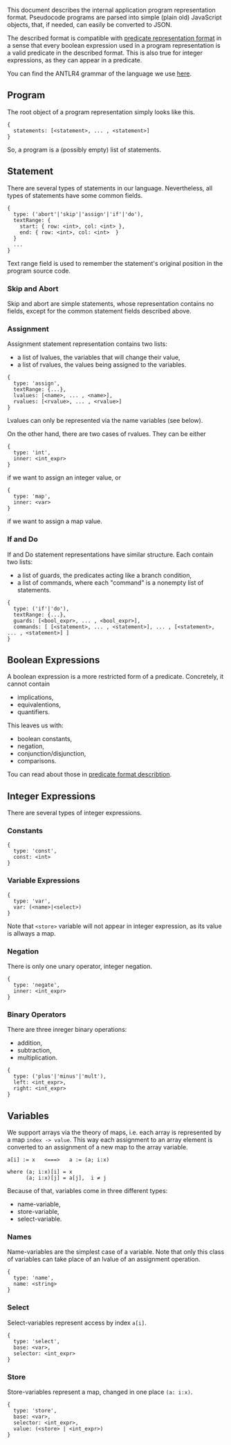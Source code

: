 This document describes the internal application program representation
format. Pseudocode programs are parsed into simple (plain old) JavaScript
objects, that, if needed, can easily be converted to JSON.

The described format is compatible with
[predicate representation format](./predicate-representation.md) in a sense
that every boolean expression used in a program representation is a valid
predicate in the described format. This is also true for integer expressions,
as they can appear in a predicate.

You can find the ANTLR4 grammar of the language we use [here](./Pseudocode.g4).

## Program

The root object of a program representation simply looks like this.

```
{
  statements: [<statement>, ... , <statement>]
}
```

So, a program is a (possibly empty) list of statements.

## Statement

There are several types of statements in our language. Nevertheless, all types
of statements have some common fields.

```
{
  type: ('abort'|'skip'|'assign'|'if'|'do'),
  textRange: {
    start: { row: <int>, col: <int> },
    end: { row: <int>, col: <int>  }
  }
  ...
}
```

Text range field is used to remember the statement's original position in the
program source code.

### Skip and Abort

Skip and abort are simple statements, whose representation contains no fields,
except for the common statement fields described above.

### Assignment

Assignment statement representation contains two lists:
- a list of lvalues, the variables that will change their value,
- a list of rvalues, the values being assigned to the variables.

```
{
  type: 'assign',
  textRange: {...},
  lvalues: [<name>, ... , <name>],
  rvalues: [<rvalue>, ... , <rvalue>]
}
```

Lvalues can only be represented via the name variables (see below).

On the other hand, there are two cases of rvalues. They can be either

```
{
  type: 'int',
  inner: <int_expr>
}
```

if we want to assign an integer value, or

```
{
  type: 'map',
  inner: <var>
}
```

if we want to assign a map value.

### If and Do

If and Do statement representations have similar structure.
Each contain two lists:
- a list of guards, the predicates acting like a branch condition,
- a list of commands, where each "command" is a nonempty list of statements.

```
{
  type: ('if'|'do'),
  textRange: {...},
  guards: [<bool_expr>, ... , <bool_expr>],
  commands: [ [<statement>, ... , <statement>], ... , [<statement>, ... , <statement>] ]
}
```

## Boolean Expressions

A boolean expression is a more restricted form of a predicate.
Concretely, it cannot contain
- implications,
- equivalentions,
- quantifiers.

This leaves us with:
- boolean constants,
- negation,
- conjunction/disjunction,
- comparisons.

Tou can read about those in [predicate format describtion](./predicate-representation.md).


## Integer Expressions

There are several types of integer expressions.

### Constants

```
{
  type: 'const',
  const: <int>
}
```

### Variable Expressions

```
{
  type: 'var',
  var: (<name>|<select>)
}
```

Note that `<store>` variable will not appear in
integer expression, as its value is allways a map.

### Negation

There is only one unary operator, integer negation.

```
{
  type: 'negate',
  inner: <int_expr>
}
```

### Binary Operators

There are three inreger binary operations:
- addition,
- subtraction,
- multiplication.

```
{
  type: ('plus'|'minus'|'mult'),
  left: <int_expr>,
  right: <int_expr>
}
```

## Variables

We support arrays via the theory of maps, i.e. each array
is represented by a map `index -> value`. This way each assignment
to an array element is converted to an assignment of a new map
to the array variable.

```
a[i] := x   <===>   a := (a; i:x)

where (a; i:x)[i] = x
      (a; i:x)[j] = a[j],  i ≠ j
```

Because of that, variables come in three different types:
- name-variable,
- store-variable,
- select-variable.

### Names

Name-variables are the simplest case of a variable.
Note that only this class of variables can take place
of an lvalue of an assignment operation.

```
{
  type: 'name',
  name: <string>
}
```

### Select

Select-variables represent access by index `a[i]`.

```
{
  type: 'select',
  base: <var>,
  selector: <int_expr>
}
```

### Store

Store-variables represent a map, changed in one place `(a: i:x)`.

```
{
  type: 'store',
  base: <var>,
  selector: <int_expr>,
  value: (<store> | <int_expr>)
}
```

